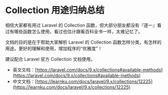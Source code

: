 # Collection 用途归纳总结

相信大家都有用过 Laravel 的 Collection 函数，但大部分朋友都没有『逐一』看过有哪些函数怎么使用，看过也估计跟看百科全书一样，太难记忆了。

文档的目的是在于帮助大家解析 Laravel 的 Collection 函数怎样分类，有怎样的用途。更好的理解和使用，增加程序的“优雅度”！

建议配合 Laravel 官方 Collection 文档使用。

- 英文文档：[https://laravel.com/docs/9.x/collections#available-methods](https://laravel.com/docs/9.x/collections#available-methods)
- 中文文档：[https://learnku.com/docs/laravel/9.x/collections/12225](https://learnku.com/docs/laravel/9.x/collections/12225)
